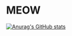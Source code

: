 # MEOW
[![Anurag's GitHub stats](https://github-readme-stats.vercel.app/api?username=cat0825)](https://github.com/anuraghazra/github-readme-stats)
